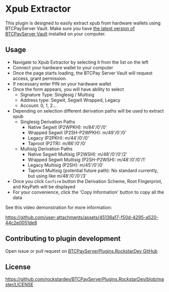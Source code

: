 ﻿# Xpub Extractor

This plugin is designed to easily extract xpub from hardware wallets using BTCPayServer Vault.
Make sure you have [the latest version of BTCPayServer Vault](https://github.com/btcpayserver/BTCPayServer.Vault/releases) installed on your computer.

## Usage

- Navigate to Xpub Extractor by selecting it from the list on the left
- Connect your hardware wallet to your computer
- Once the page starts loading, the BTCPay Server Vault will request access, grant permission.
- If necessary enter PIN on your hardware wallet
- Once the form appears, you will have ability to select
    - Signature Type: Singlesig / Multisig
    - Address type: Segwit, Segwit Wrapped, Legacy
    - Account: 0, 1, 2...
- Depending on selection different derivation paths will be used to extract xpub
    - Singlesig Derivation Paths
        - Native Segwit (P2WPKH): m/84'/0'/0'
        - Wrapped Segwit (P2SH-P2WPKH): m/49'/0'/0'
        - Legacy (P2PKH): m/44'/0'/0'
        - Taproot (P2TR): m/86'/0'/0'
    - Multisig Derivation Paths
        - Native Segwit Multisig (P2WSH): m/48'/0'/0'/2'
        - Wrapped Segwit Multisig (P2SH-P2WSH): m/48'/0'/0'/1'
        - Legacy Multisig (P2SH): m/45'/0'/0'
        - Taproot Multisig (potential future path): No standard currently, but using like m/48'/0'/0'/3'
- Once you click `Confirm` button the Derivation Scheme, Root Fingerprint, and KeyPath will be displayed
- For your convenience, click the 'Copy Information' button to copy all the data

See this video demonstration for more information:

https://github.com/user-attachments/assets/45136a17-f50d-4295-a520-44c2e0051de8

## Contributing to plugin development

Open issue or pull request on [BTCPayServerPlugins.RockstarDev GitHub](https://github.com/btcpayserver/BTCPayServer.Vault/releases)

## License

https://github.com/rockstardev/BTCPayServerPlugins.RockstarDev/blob/master/LICENSE
